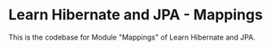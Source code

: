 # Learn Hibernate and JPA - Mappings

This is the codebase for Module "Mappings" of Learn Hibernate and JPA.
